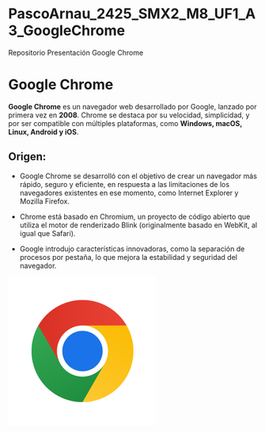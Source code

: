 # PascoArnau_2425_SMX2_M8_UF1_A3_GoogleChrome
Repositorio Presentación Google Chrome

# **Google Chrome**

**Google Chrome** es un navegador web desarrollado por Google, lanzado por primera vez en **2008**. Chrome se destaca por su velocidad, simplicidad, y por ser compatible con múltiples plataformas, como **Windows, macOS, Linux, Android y iOS**.
## Origen:
* Google Chrome se desarrolló con el objetivo de crear un navegador más rápido, seguro y eficiente, en respuesta a las limitaciones de los navegadores existentes en ese momento, como Internet Explorer y Mozilla Firefox.
- Chrome está basado en Chromium, un proyecto de código abierto que utiliza el motor de renderizado Blink (originalmente basado en WebKit, al igual que Safari).
+ Google introdujo características innovadoras, como la separación de procesos por pestaña, lo que mejora la estabilidad y seguridad del navegador.

<img src="https://github.com/pascoarnau/PascoArnau_2425_SMX2_M8_UF1_A3_GoogleChrome/blob/main/ftogoogle.png" alt="ftogoogle" width="300">


